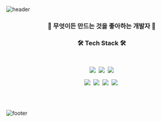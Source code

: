 ![header](https://capsule-render.vercel.app/api?type=waving&color=3385FF&height=300&section=header&text=YeonJi&fontSize=90&animation=twinkling&fontColor=ffffff)


<h3 align="center">🐣 무엇이든 만드는 것을 좋아하는 개발자 🐣</h3>

<h3 align="center">🛠  Tech Stack  🛠</h3><br>
<p align="center"><img src="https://img.shields.io/badge/Java-e77e69?style=flat-square&logo=Java&logoColor=white&link=https://velog.io/@new_wisdom">&nbsp;  <img src="https://img.shields.io/badge/JavaScript-ffdd49?style=flat-square&logo=JavaScript&logoColor=black">&nbsp;  <img src="https://img.shields.io/badge/Oracle-9cd1c2?style=flat-square&logo=Oracle&logoColor=black"></p>

<p align="center"><img src="https://img.shields.io/badge/Spring-6d92e3?style=flat-square&logo=Spring&logoColor=white">&nbsp;  <img src="https://img.shields.io/badge/HTML-8474cd?style=flat-square&logo=HTML5&logoColor=white">&nbsp;  <img src="https://img.shields.io/badge/CSS-aa6495?style=flat-square&logo=CSS3&logoColor=white">&nbsp;  <img src="https://img.shields.io/badge/Python-703d61?style=flat-square&logo=Python&logoColor=white">&nbsp;  <p><br><br>

![footer](https://capsule-render.vercel.app/api?type=waving&color=999999&height=130&section=footer&20render&fontSize=90)

